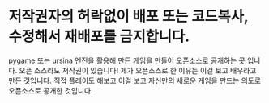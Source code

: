 # 저작권자의 허락없이 배포 또는 코드복사, 수정해서 재배포를 금지합니다.

pygame 또는 ursina 엔진을 활용해 만든 게임을 만들어 오픈소스로 공개하는 곳 입니다.
오픈 소스라도 저작권이 있습니다! 제가 오픈소스로 한 이유는 이걸 보고 배우라고 만든 것입니다.
직접 플레이도 해보고 이걸 보고 자신만의 새로운 게임을 만드는 의도로 오픈소스로 공개한 것입니다.
